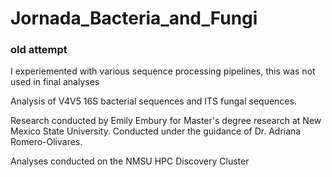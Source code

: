 # Jornada_Bacteria_and_Fungi


### old attempt ###

I experiemented with various sequence processing pipelines, this was not used in final analyses

Analysis of V4V5 16S bacterial sequences and ITS fungal sequences.

Research conducted by Emily Embury for Master's degree research at New Mexico State University. Conducted under the guidance of Dr. Adriana Romero-Olivares.

Analyses conducted on the NMSU HPC Discovery Cluster
